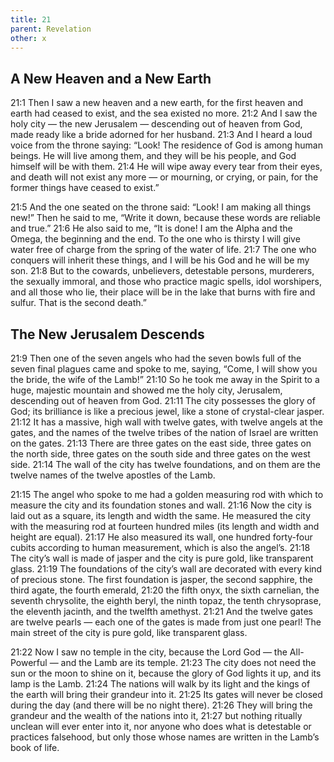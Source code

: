 ```yaml
---
title: 21
parent: Revelation
other: x
---
```


## A New Heaven and a New Earth

<a name="21:1">21:1</a> Then I saw a new heaven and a new earth, for the first heaven and earth had ceased to exist, and the sea existed no more. <a name="21:2">21:2</a> And I saw the holy city — the new Jerusalem — descending out of heaven from God, made ready like a bride adorned for her husband. <a name="21:3">21:3</a> And I heard a loud voice from the throne saying: “Look! The residence of God is among human beings. He will live among them, and they will be his people, and God himself will be with them. <a name="21:4">21:4</a> He will wipe away every tear from their eyes, and death will not exist any more — or mourning, or crying, or pain, for the former things have ceased to exist.”

<a name="21:5">21:5</a> And the one seated on the throne said: “Look! I am making all things new!” Then he said to me, “Write it down, because these words are reliable and true.” <a name="21:6">21:6</a> He also said to me, “It is done! I am the Alpha and the Omega, the beginning and the end. To the one who is thirsty I will give water free of charge from the spring of the water of life. <a name="21:7">21:7</a> The one who conquers will inherit these things, and I will be his God and he will be my son. <a name="21:8">21:8</a> But to the cowards, unbelievers, detestable persons, murderers, the sexually immoral, and those who practice magic spells, idol worshipers, and all those who lie, their place will be in the lake that burns with fire and sulfur. That is the second death.”

## The New Jerusalem Descends

<a name="21:9">21:9</a> Then one of the seven angels who had the seven bowls full of the seven final plagues came and spoke to me, saying, “Come, I will show you the bride, the wife of the Lamb!” <a name="21:10">21:10</a> So he took me away in the Spirit to a huge, majestic mountain and showed me the holy city, Jerusalem, descending out of heaven from God. <a name="21:11">21:11</a> The city possesses the glory of God; its brilliance is like a precious jewel, like a stone of crystal-clear jasper. <a name="21:12">21:12</a> It has a massive, high wall with twelve gates, with twelve angels at the gates, and the names of the twelve tribes of the nation of Israel are written on the gates. <a name="21:13">21:13</a> There are three gates on the east side, three gates on the north side, three gates on the south side and three gates on the west side. <a name="21:14">21:14</a> The wall of the city has twelve foundations, and on them are the twelve names of the twelve apostles of the Lamb.

<a name="21:15">21:15</a> The angel who spoke to me had a golden measuring rod with which to measure the city and its foundation stones and wall. <a name="21:16">21:16</a> Now the city is laid out as a square, its length and width the same. He measured the city with the measuring rod at fourteen hundred miles (its length and width and height are equal). <a name="21:17">21:17</a> He also measured its wall, one hundred forty-four cubits according to human measurement, which is also the angel’s. <a name="21:18">21:18</a> The city’s wall is made of jasper and the city is pure gold, like transparent glass. <a name="21:19">21:19</a> The foundations of the city’s wall are decorated with every kind of precious stone. The first foundation is jasper, the second sapphire, the third agate, the fourth emerald, <a name="21:20">21:20</a> the fifth onyx, the sixth carnelian, the seventh chrysolite, the eighth beryl, the ninth topaz, the tenth chrysoprase, the eleventh jacinth, and the twelfth amethyst. <a name="21:21">21:21</a> And the twelve gates are twelve pearls — each one of the gates is made from just one pearl! The main street of the city is pure gold, like transparent glass.

<a name="21:22">21:22</a> Now I saw no temple in the city, because the Lord God — the All-Powerful — and the Lamb are its temple. <a name="21:23">21:23</a> The city does not need the sun or the moon to shine on it, because the glory of God lights it up, and its lamp is the Lamb. <a name="21:24">21:24</a> The nations will walk by its light and the kings of the earth will bring their grandeur into it. <a name="21:25">21:25</a> Its gates will never be closed during the day (and there will be no night there). <a name="21:26">21:26</a> They will bring the grandeur and the wealth of the nations into it, <a name="21:27">21:27</a> but nothing ritually unclean will ever enter into it, nor anyone who does what is detestable or practices falsehood, but only those whose names are written in the Lamb’s book of life.
